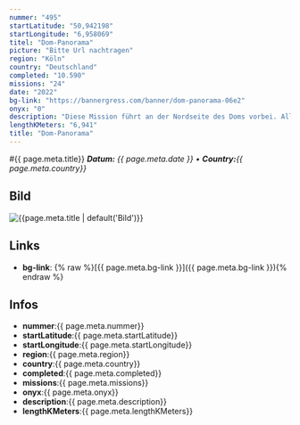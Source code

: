 ```yaml
---
nummer: "495"
startLatitude: "50,942198"
startLongitude: "6,958069"
titel: "Dom-Panorama"
picture: "Bitte Url nachtragen"
region: "Köln"
country: "Deutschland"
completed: "10.590"
missions: "24"
date: "2022"
bg-link: "https://bannergress.com/banner/dom-panorama-06e2"
onyx: "0"
description: "Diese Mission führt an der Nordseite des Doms vorbei. Alle 24 Missionen ergeben ein Panoramabild von Dom und Hohenzollernbrücke."
lengthKMeters: "6,941"
title: "Dom-Panorama"
---
```


#{{ page.meta.title}}
_**Datum:** {{ page.meta.date }} • **Country:**{{ page.meta.country}}_

## Bild
![{{page.meta.title | default('Bild')}}]({{page.meta.picture}})

## Links
- **bg-link**: {% raw %}[{{ page.meta.bg-link }}]({{ page.meta.bg-link }}){% endraw %}

## Infos
- **nummer**:{{ page.meta.nummer}}
- **startLatitude**:{{ page.meta.startLatitude}}
- **startLongitude**:{{ page.meta.startLongitude}}
- **region**:{{ page.meta.region}}
- **country**:{{ page.meta.country}}
- **completed**:{{ page.meta.completed}}
- **missions**:{{ page.meta.missions}}
- **onyx**:{{ page.meta.onyx}}
- **description**:{{ page.meta.description}}
- **lengthKMeters**:{{ page.meta.lengthKMeters}}

